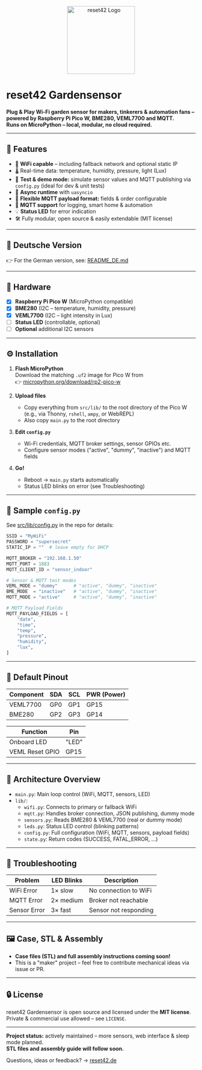 <p align="center">
  <img src="https://reset42.de/reset42.svg" alt="reset42 Logo" width="180"/>
</p>

# reset42 Gardensensor

**Plug & Play Wi-Fi garden sensor for makers, tinkerers & automation fans – powered by Raspberry Pi Pico W, BME280, VEML7700 and MQTT.**  
**Runs on MicroPython – local, modular, no cloud required.**

---

## 🌱 Features

- 📶 **WiFi capable** – including fallback network and optional static IP
- 🌡️ Real-time data: temperature, humidity, pressure, light (Lux)
- 🔄 **Test & demo mode:** simulate sensor values and MQTT publishing via `config.py` (ideal for dev & unit tests)
- 🔄 **Async runtime** with `uasyncio`
- 🧩 **Flexible MQTT payload format:** fields & order configurable
- 📡 **MQTT support** for logging, smart home & automation
- 💡 **Status LED** for error indication
- 🛠️ Fully modular, open source & easily extendable (MIT license)

---

## 📘 Deutsche Version

👉 For the German version, see: [README_DE.md](README_DE.md)

---

## 🔧 Hardware

- [x] **Raspberry Pi Pico W** (MicroPython compatible)
- [x] **BME280** (I2C – temperature, humidity, pressure)
- [x] **VEML7700** (I2C – light intensity in Lux)
- [ ] **Status LED** (controllable, optional)
- [ ] **Optional** additional I2C sensors

---

## ⚙️ Installation

1. **Flash MicroPython**  
   Download the matching `.uf2` image for Pico W from  
   👉 [micropython.org/download/rp2-pico-w](https://micropython.org/download/rp2-pico-w)

2. **Upload files**  
   - Copy everything from `src/lib/` to the root directory of the Pico W  
     (e.g., via Thonny, `rshell`, `ampy`, or WebREPL)
   - Also copy `main.py` to the root directory

3. **Edit `config.py`**  
   - Wi-Fi credentials, MQTT broker settings, sensor GPIOs etc.
   - Configure sensor modes ("active", "dummy", "inactive") and MQTT fields

4. **Go!**  
   - Reboot → `main.py` starts automatically  
   - Status LED blinks on error (see Troubleshooting)

---

## 🧾 Sample `config.py`

See [src/lib/config.py](src/lib/config.py) in the repo for details:

```python
SSID = "MyWiFi"
PASSWORD = "supersecret"
STATIC_IP = ""  # leave empty for DHCP

MQTT_BROKER = "192.168.1.50"
MQTT_PORT = 1883
MQTT_CLIENT_ID = "sensor_indoor"

# Sensor & MQTT test modes
VEML_MODE = "dummy"      # "active", "dummy", "inactive"
BME_MODE  = "inactive"   # "active", "dummy", "inactive"
MQTT_MODE = "active"     # "active", "dummy", "inactive"

# MQTT Payload Fields
MQTT_PAYLOAD_FIELDS = [
    "date",
    "time",
    "temp",
    "pressure",
    "humidity",
    "lux",
]
```

---

## 📌 Default Pinout

| Component   | SDA | SCL | PWR (Power) |
|-------------|-----|-----|-------------|
| VEML7700    | GP0 | GP1 | GP15        |
| BME280      | GP2 | GP3 | GP14        |

| Function         | Pin        |
|------------------|------------|
| Onboard LED      | "LED"      |
| VEML Reset GPIO  | GP15       |

---

## 🧠 Architecture Overview

- `main.py`: Main loop control (WiFi, MQTT, sensors, LED)
- `lib/`:
  - `wifi.py`: Connects to primary or fallback WiFi
  - `mqtt.py`: Handles broker connection, JSON publishing, dummy mode
  - `sensors.py`: Reads BME280 & VEML7700 (real or dummy mode)
  - `leds.py`: Status LED control (blinking patterns)
  - `config.py`: Full configuration (WiFi, MQTT, sensors, payload fields)
  - `state.py`: Return codes (SUCCESS, FATAL_ERROR, ...)

---

## 🚨 Troubleshooting

| Problem        | LED Blinks       | Description               |
|----------------|------------------|---------------------------|
| WiFi Error     | 1× slow          | No connection to WiFi     |
| MQTT Error     | 2× medium        | Broker not reachable      |
| Sensor Error   | 3× fast          | Sensor not responding     |

---

## 🖼️ Case, STL & Assembly

- **Case files (STL) and full assembly instructions coming soon!**
- This is a "maker" project – feel free to contribute mechanical ideas via issue or PR.

---

## 🔒 License

reset42 Gardensensor is open source and licensed under the **MIT license**.  
Private & commercial use allowed – see `LICENSE`.

---

**Project status:** actively maintained – more sensors, web interface & sleep mode planned.  
**STL files and assembly guide will follow soon.**

Questions, ideas or feedback? → [reset42.de](https://reset42.de)
